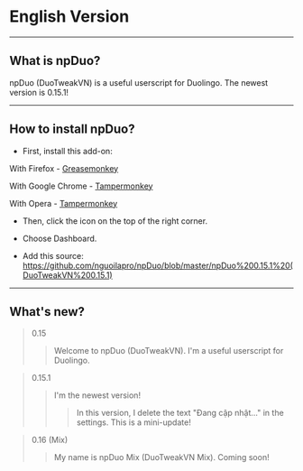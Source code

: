 # English Version

______________________

## What is npDuo?
npDuo (DuoTweakVN) is a useful userscript for Duolingo. The newest version is 0.15.1!
_____________________________________
## How to install npDuo?
+ First, install this add-on:

With Firefox - [Greasemonkey](https://addons.mozilla.org/ru/firefox/addon/greasemonkey/)

With Google Chrome - [Tampermonkey](https://chrome.google.com/webstore/detail/tampermonkey/dhdgffkkebhmkfjojejmpbldmpobfkfo)

With Opera - [Tampermonkey](https://addons.opera.com/ru/extensions/details/tampermonkey-beta/)

+ Then, click the icon on the top of the right corner.

+ Choose Dashboard.

+ Add this source: https://github.com/nguoilapro/npDuo/blob/master/npDuo%200.15.1%20(DuoTweakVN%200.15.1)

____________________________

## What's new?

> 0.15
>> Welcome to npDuo (DuoTweakVN). I'm a useful userscript for Duolingo.

> 0.15.1
>> I'm the newest version! 
>>> In this version, I delete the text "Đang cập nhật..." in the settings. This is a mini-update!

> 0.16 (Mix)
>> My name is npDuo Mix (DuoTweakVN Mix). Coming soon! 
